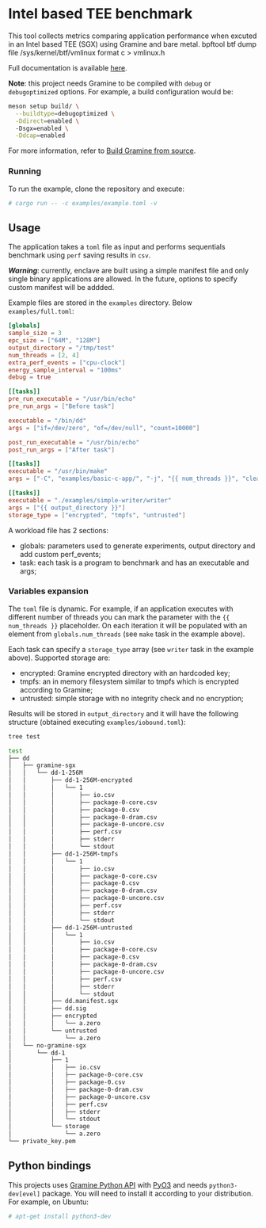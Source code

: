 # Intel based TEE benchmark
This tool collects metrics comparing application performance when excuted in an Intel based 
TEE (SGX) using Gramine and bare metal.
bpftool btf dump file /sys/kernel/btf/vmlinux format c > vmlinux.h

Full documentation is available [here](https://alarmfox.github.io/enclave-benchmark/).

**Note**: this project needs Gramine to be compiled with `debug` or `debugoptimized` options.
For example, a build configuration would be:

```sh
meson setup build/ \
  --buildtype=debugoptimized \
  -Ddirect=enabled \ 
  -Dsgx=enabled \
  -Ddcap=enabled
```
For more information, refer to [Build Gramine from source](https://gramine.readthedocs.io/en/stable/devel/building.html).

### Running
To run the example, clone the repository and execute:

```sh
# cargo run -- -c examples/example.toml -v
```
## Usage
The application takes a `toml` file as input and performs sequentials benchmark using `perf`
saving results in `csv`.

***Warning***: currently, enclave are built using a simple manifest file and only single binary 
applications are allowed. In the future, options to specify custom manifest will be addded.

Example files are stored in the `examples` directory. Below `examples/full.toml`:

```toml
[globals]
sample_size = 3
epc_size = ["64M", "128M"]
output_directory = "/tmp/test"
num_threads = [2, 4]
extra_perf_events = ["cpu-clock"]
energy_sample_interval = "100ms"
debug = true

[[tasks]]
pre_run_executable = "/usr/bin/echo"
pre_run_args = ["Before task"]

executable = "/bin/dd"
args = ["if=/dev/zero", "of=/dev/null", "count=10000"]

post_run_executable = "/usr/bin/echo"
post_run_args = ["After task"]

[[tasks]]
executable = "/usr/bin/make"
args = ["-C", "examples/basic-c-app/", "-j", "{{ num_threads }}", "clean", "app"]

[[tasks]]
executable = "./examples/simple-writer/writer"
args = ["{{ output_directory }}"]
storage_type = ["encrypted", "tmpfs", "untrusted"]

```
A workload file has 2 sections:
* globals: parameters used to generate experiments, output directory and add custom perf_events;
* task: each task is a program to benchmark and has an executable and args;

### Variables expansion
The `toml` file is dynamic. For example, if an application executes with different number of threads you can mark the parameter with the `{{ num_threads }}` placeholder. On each iteration it will be populated with an element from `globals.num_threads` (see `make` task in the example above).

Each task can specify a `storage_type` array (see `writer` task in the example above). Supported storage are:
* encrypted: Gramine encrypted directory with an hardcoded key;
* tmpfs: an in memory filesystem similar to tmpfs which is encrypted according to Gramine;
* untrusted: simple storage with no integrity check and no encryption;

Results will be stored in `output_directory` and it will have the following structure (obtained executing `examples/iobound.toml`):

```sh
tree test

test
├── dd
│   ├── gramine-sgx
│   │   └── dd-1-256M
│   │       ├── dd-1-256M-encrypted
│   │       │   └── 1
│   │       │       ├── io.csv
│   │       │       ├── package-0-core.csv
│   │       │       ├── package-0.csv
│   │       │       ├── package-0-dram.csv
│   │       │       ├── package-0-uncore.csv
│   │       │       ├── perf.csv
│   │       │       ├── stderr
│   │       │       └── stdout
│   │       ├── dd-1-256M-tmpfs
│   │       │   └── 1
│   │       │       ├── io.csv
│   │       │       ├── package-0-core.csv
│   │       │       ├── package-0.csv
│   │       │       ├── package-0-dram.csv
│   │       │       ├── package-0-uncore.csv
│   │       │       ├── perf.csv
│   │       │       ├── stderr
│   │       │       └── stdout
│   │       ├── dd-1-256M-untrusted
│   │       │   └── 1
│   │       │       ├── io.csv
│   │       │       ├── package-0-core.csv
│   │       │       ├── package-0.csv
│   │       │       ├── package-0-dram.csv
│   │       │       ├── package-0-uncore.csv
│   │       │       ├── perf.csv
│   │       │       ├── stderr
│   │       │       └── stdout
│   │       ├── dd.manifest.sgx
│   │       ├── dd.sig
│   │       ├── encrypted
│   │       │   └── a.zero
│   │       └── untrusted
│   │           └── a.zero
│   └── no-gramine-sgx
│       └── dd-1
│           ├── 1
│           │   ├── io.csv
│           │   ├── package-0-core.csv
│           │   ├── package-0.csv
│           │   ├── package-0-dram.csv
│           │   ├── package-0-uncore.csv
│           │   ├── perf.csv
│           │   ├── stderr
│           │   └── stdout
│           └── storage
│               └── a.zero
└── private_key.pem
```

## Python bindings
This projects uses [Gramine Python API](https://gramine.readthedocs.io/en/stable/python/api.html) 
with [PyO3](https://github.com/PyO3/pyo3) and needs `python3-dev[evel]` package. You will need 
to install it according to your distribution. For example, on Ubuntu:

```sh
# apt-get install python3-dev
```
